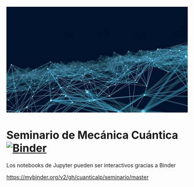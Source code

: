 ![quantum](/img/quantum.jpg)
# Seminario de Mecánica Cuántica [![Binder](http://mybinder.org/badge_logo.svg)](https://mybinder.org/v2/gh/cuanticalp/seminario/master)

Los notebooks de Jupyter pueden ser interactivos gracias a Binder

https://mybinder.org/v2/gh/cuanticalp/seminario/master

